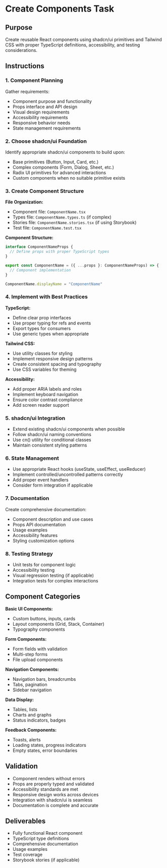 # Create Components Task

## Purpose

Create reusable React components using shadcn/ui primitives and Tailwind CSS with proper TypeScript definitions, accessibility, and testing considerations.

## Instructions

### 1. Component Planning

Gather requirements:
- Component purpose and functionality
- Props interface and API design
- Visual design requirements
- Accessibility requirements
- Responsive behavior needs
- State management requirements

### 2. Choose shadcn/ui Foundation

Identify appropriate shadcn/ui components to build upon:
- Base primitives (Button, Input, Card, etc.)
- Complex components (Form, Dialog, Sheet, etc.)
- Radix UI primitives for advanced interactions
- Custom components when no suitable primitive exists

### 3. Create Component Structure

**File Organization:**
- Component file: `ComponentName.tsx`
- Types file: `ComponentName.types.ts` (if complex)
- Stories file: `ComponentName.stories.tsx` (if using Storybook)
- Test file: `ComponentName.test.tsx`

**Component Structure:**
```typescript
interface ComponentNameProps {
  // Define props with proper TypeScript types
}

export const ComponentName = ({ ...props }: ComponentNameProps) => {
  // Component implementation
}

ComponentName.displayName = "ComponentName"
```

### 4. Implement with Best Practices

**TypeScript:**
- Define clear prop interfaces
- Use proper typing for refs and events
- Export types for consumers
- Use generic types when appropriate

**Tailwind CSS:**
- Use utility classes for styling
- Implement responsive design patterns
- Create consistent spacing and typography
- Use CSS variables for theming

**Accessibility:**
- Add proper ARIA labels and roles
- Implement keyboard navigation
- Ensure color contrast compliance
- Add screen reader support

### 5. shadcn/ui Integration

- Extend existing shadcn/ui components when possible
- Follow shadcn/ui naming conventions
- Use cn() utility for conditional classes
- Maintain consistent styling patterns

### 6. State Management

- Use appropriate React hooks (useState, useEffect, useReducer)
- Implement controlled/uncontrolled patterns correctly
- Add proper event handlers
- Consider form integration if applicable

### 7. Documentation

Create comprehensive documentation:
- Component description and use cases
- Props API documentation
- Usage examples
- Accessibility features
- Styling customization options

### 8. Testing Strategy

- Unit tests for component logic
- Accessibility testing
- Visual regression testing (if applicable)
- Integration tests for complex interactions

## Component Categories

**Basic UI Components:**
- Custom buttons, inputs, cards
- Layout components (Grid, Stack, Container)
- Typography components

**Form Components:**
- Form fields with validation
- Multi-step forms
- File upload components

**Navigation Components:**
- Navigation bars, breadcrumbs
- Tabs, pagination
- Sidebar navigation

**Data Display:**
- Tables, lists
- Charts and graphs
- Status indicators, badges

**Feedback Components:**
- Toasts, alerts
- Loading states, progress indicators
- Empty states, error boundaries

## Validation

- Component renders without errors
- Props are properly typed and validated
- Accessibility standards are met
- Responsive design works across devices
- Integration with shadcn/ui is seamless
- Documentation is complete and accurate

## Deliverables

- Fully functional React component
- TypeScript type definitions
- Comprehensive documentation
- Usage examples
- Test coverage
- Storybook stories (if applicable)